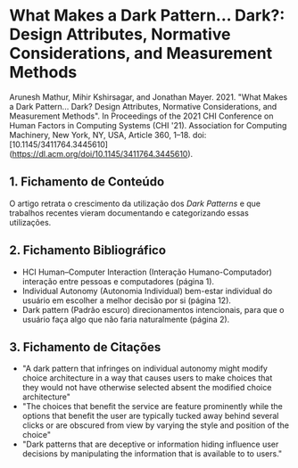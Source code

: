 # What Makes a Dark Pattern... Dark?: Design Attributes, Normative Considerations, and Measurement Methods

Arunesh Mathur, Mihir Kshirsagar, and Jonathan Mayer. 2021. "What Makes a Dark Pattern... Dark? Design Attributes, Normative Considerations, and Measurement Methods". In Proceedings of the 2021 CHI Conference on Human Factors in Computing Systems (CHI '21). Association for Computing Machinery, New York, NY, USA, Article 360, 1–18. doi: [10.1145/3411764.3445610] (https://dl.acm.org/doi/10.1145/3411764.3445610).

## 1. Fichamento de Conteúdo


O artigo retrata o crescimento da utilização dos *Dark Patterns* e que trabalhos recentes vieram documentando e categorizando essas utilizações.

## 2. Fichamento Bibliográfico 


* HCI Human–Computer Interaction (Interação Humano-Computador)  interação entre pessoas e computadores (página 1).
* Individual Autonomy (Autonomia Individual) bem-estar individual do usuário em escolher a melhor decisão por si (página 12).
* Dark pattern (Padrão escuro) direcionamentos intencionais, para que o usuário faça algo que não faria naturalmente (página 2).

## 3. Fichamento de Citações 


* "A dark pattern that infringes on individual autonomy might modify choice architecture in a way that causes users to make choices that they would not have otherwise selected absent the modified choice architecture"
* "The choices that benefit the service are feature prominently while the options that benefit the user are typically tucked away behind several clicks or are obscured from view by varying the style and position of the choice"
* "Dark patterns that are deceptive or information hiding influence user decisions by manipulating the information that is available to to users."